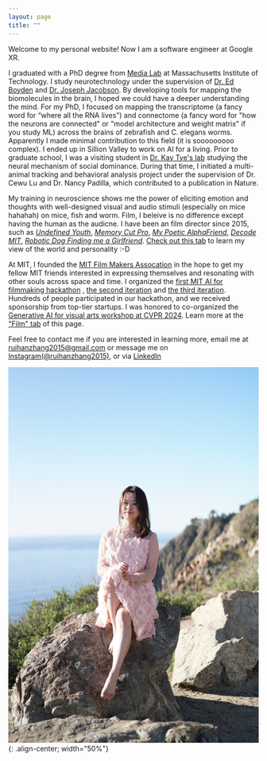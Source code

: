 ```yaml
---
layout: page
title: ""
---
```


Welcome to my personal website! Now I am a software engineer at Google XR.

I graduated with a PhD degree from  [Media Lab](https://www.media.mit.edu/) at Massachusetts Institute of Technology. I study neurotechnology under the supervision of [Dr. Ed Boyden](http://syntheticneurobiology.org/people/display/71/11) and [Dr. Joseph Jacobson](https://www.media.mit.edu/people/jacobson/projects/). By developing tools for mapping the biomolecules in the brain, I hoped we could have a deeper understanding the mind. For my PhD, I focused on mapping the transcriptome (a fancy word for “where all the RNA lives”) and connectome (a fancy word for "how the neurons are connected" or "model architecture and weight matrix" if you study ML) across the brains of zebrafish and C. elegans worms.  Apparently I made minimal contribution to this field (it is sooooooooo complex). I ended up in Sillion Valley to work on AI for a living. Prior to graduate school, I was a visiting student in [Dr. Kay Tye's lab](https://tyelab.org/) studying the neural mechanism of social dominance. During that time, I initiated a multi-animal tracking and behavioral analysis project under the supervision of Dr. Cewu Lu and Dr. Nancy Padilla, which contributed to a publication in Nature.

My training in neuroscience shows me the power of eliciting emotion and thoughts with well-designed visual and audio stimuli (especially on mice hahahah) on mice, fish and worm. Film, I beleive is no difference except having the human as the audicne. I have been an film director since 2015, such as [*Undefined Youth*](https://www.youtube.com/watch?v=oaaCXuzaxoY&list=PL6rJy6NYiBpxBIsRf6MWw5aUjJ9Z0UMFE&index=1&pp=iAQB), [*Memory Cut Pro*](https://www.youtube.com/watch?v=UcbXHZFgT5g&list=PL6rJy6NYiBpxBIsRf6MWw5aUjJ9Z0UMFE&index=2), [*My Poetic AlphaFriend*](https://www.youtube.com/watch?v=VLWN5po2utQ&list=PL6rJy6NYiBpxBIsRf6MWw5aUjJ9Z0UMFE&index=4), [*Decode MIT*](https://www.youtube.com/watch?v=uHGVZoZ4KLg), [*Robotic Dog Finding me a Girlfriend*](https://www.youtube.com/watch?v=LqRdht7AoTA). [Check out this tab](https://ruihanzhang2015.github.io/film/) to learn my view of the world and personality :-D

At MIT, I founded the [MIT Film Makers Assocation](https://engage.mit.edu/fma/home/) in the hope to get my fellow MIT friends interested in expressing themselves and resonating with other souls across space and time. I organized the [first MIT AI for filmmaking hackathon](https://www.media.mit.edu/posts/mit-ai-for-filmmaking-hackathon-2023-brings-dreams-to-life/) , [the second iteration](https://engage.mit.edu/fma/about/) and [the third iteration](https://mitaifilmhack.com/). Hundreds of people participated in our hackathon, and we received sponsorship from top-tier startups. I was honored to co-organized the [Generative AI for visual arts workshop at CVPR 2024](https://cveu.github.io/). Learn more at the ["Film" tab](https://ruihanzhang2015.github.io/film/)  of this page.

Feel free to contact me if you are interested in learning more, email me at [ruihanzhang2015@gmail.com](mailto:ruihanzhang2015@gmail.com) or message me on [Instagram(@ruihanzhang2015)](https://www.instagram.com/ruihanzhang2015/?hl=en), or via [LinkedIn](https://www.linkedin.com/in/ruihan-zhang-45b434150/) 

![My photo](DSC09165.JPG){: .align-center; width="50%"}

